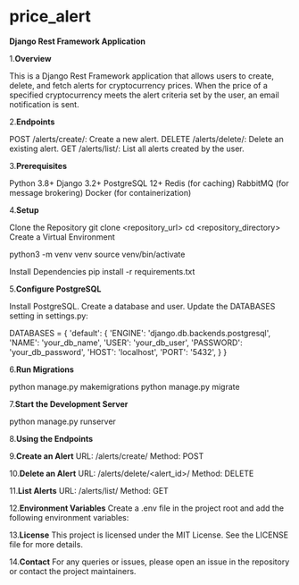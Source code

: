 # price_alert

**Django Rest Framework Application**

1.**Overview**

This is a Django Rest Framework application that allows users to create, delete, and fetch alerts for cryptocurrency prices. When the price of a specified cryptocurrency meets the alert criteria set by the user, an email notification is sent.

2.**Endpoints**

POST /alerts/create/: Create a new alert.
DELETE /alerts/delete/: Delete an existing alert.
GET /alerts/list/: List all alerts created by the user.

3.**Prerequisites**

Python 3.8+
Django 3.2+
PostgreSQL 12+
Redis (for caching)
RabbitMQ (for message brokering)
Docker (for containerization)

4.**Setup**

Clone the Repository
git clone <repository_url>
cd <repository_directory>
Create a Virtual Environment

python3 -m venv venv
source venv/bin/activate

Install Dependencies
pip install -r requirements.txt

5.**Configure PostgreSQL**

Install PostgreSQL.
Create a database and user.
Update the DATABASES setting in settings.py:

DATABASES = {
    'default': {
        'ENGINE': 'django.db.backends.postgresql',
        'NAME': 'your_db_name',
        'USER': 'your_db_user',
        'PASSWORD': 'your_db_password',
        'HOST': 'localhost',
        'PORT': '5432',
    }
}

6.**Run Migrations**

python manage.py makemigrations
python manage.py migrate

7.**Start the Development Server**

python manage.py runserver


8.**Using the Endpoints**

9.**Create an Alert**
URL: /alerts/create/
Method: POST

10.**Delete an Alert**
URL: /alerts/delete/<alert_id>/
Method: DELETE

11.**List Alerts**
URL: /alerts/list/
Method: GET

12.**Environment Variables**
Create a .env file in the project root and add the following environment variables:


13.**License**
This project is licensed under the MIT License. See the LICENSE file for more details.

14.**Contact**
For any queries or issues, please open an issue in the repository or contact the project maintainers.

